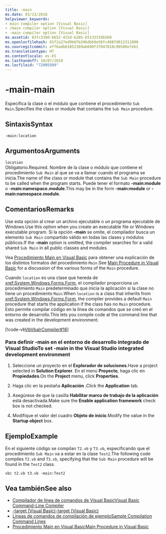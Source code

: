 ```yaml
---
title: -main
ms.date: 03/13/2018
helpviewer_keywords:
- main compiler option [Visual Basic]
- /main compiler option [Visual Basic]
- -main compiler option [Visual Basic]
ms.assetid: 83fc339d-6652-415d-b205-b5133319b5b0
ms.openlocfilehash: 91f2a27ed9b6fb296dbb9e50fc488fd012311890
ms.sourcegitcommit: eff6adb61852369ab690f3f047818c90580e7eb1
ms.translationtype: HT
ms.contentlocale: es-ES
ms.lasthandoff: 10/07/2019
ms.locfileid: "72005509"
---
```

# <a name="-main"></a><span data-ttu-id="6adb4-102">-main</span><span class="sxs-lookup"><span data-stu-id="6adb4-102">-main</span></span>
<span data-ttu-id="6adb4-103">Especifica la clase o el módulo que contiene el procedimiento `Sub Main`.</span><span class="sxs-lookup"><span data-stu-id="6adb4-103">Specifies the class or module that contains the `Sub Main` procedure.</span></span>  
  
## <a name="syntax"></a><span data-ttu-id="6adb4-104">Sintaxis</span><span class="sxs-lookup"><span data-stu-id="6adb4-104">Syntax</span></span>  
  
```console  
-main:location  
```  
  
## <a name="arguments"></a><span data-ttu-id="6adb4-105">Argumentos</span><span class="sxs-lookup"><span data-stu-id="6adb4-105">Arguments</span></span>  
 `location`  
 <span data-ttu-id="6adb4-106">Obligatorio.</span><span class="sxs-lookup"><span data-stu-id="6adb4-106">Required.</span></span> <span data-ttu-id="6adb4-107">Nombre de la clase o módulo que contiene el procedimiento `Sub Main` al que se va a llamar cuando el programa se inicia.</span><span class="sxs-lookup"><span data-stu-id="6adb4-107">The name of the class or module that contains the `Sub Main` procedure to be called when the program starts.</span></span> <span data-ttu-id="6adb4-108">Puede tener el formato **-main:module** o **-main:namespace.module**.</span><span class="sxs-lookup"><span data-stu-id="6adb4-108">This may be in the form **-main:module** or **-main:namespace.module**.</span></span>  
  
## <a name="remarks"></a><span data-ttu-id="6adb4-109">Comentarios</span><span class="sxs-lookup"><span data-stu-id="6adb4-109">Remarks</span></span>  
 <span data-ttu-id="6adb4-110">Use esta opción al crear un archivo ejecutable o un programa ejecutable de Windows.</span><span class="sxs-lookup"><span data-stu-id="6adb4-110">Use this option when you create an executable file or Windows executable program.</span></span> <span data-ttu-id="6adb4-111">Si la opción **-main** se omite, el compilador busca un elemento `Sub Main` compartido válido en todas las clases y módulos públicos.</span><span class="sxs-lookup"><span data-stu-id="6adb4-111">If the **-main** option is omitted, the compiler searches for a valid shared `Sub Main` in all public classes and modules.</span></span>  
  
 <span data-ttu-id="6adb4-112">Vea [Procedimiento Main en Visual Basic](../../../visual-basic/programming-guide/program-structure/main-procedure.md) para obtener una explicación de los distintos formatos del procedimiento `Main`.</span><span class="sxs-lookup"><span data-stu-id="6adb4-112">See [Main Procedure in Visual Basic](../../../visual-basic/programming-guide/program-structure/main-procedure.md) for a discussion of the various forms of the `Main` procedure.</span></span>  
  
 <span data-ttu-id="6adb4-113">Cuando `location` es una clase que hereda de <xref:System.Windows.Forms.Form>, el compilador proporciona un procedimiento `Main` predeterminado que inicia la aplicación si la clase no tiene un procedimiento `Main`.</span><span class="sxs-lookup"><span data-stu-id="6adb4-113">When `location` is a class that inherits from <xref:System.Windows.Forms.Form>, the compiler provides a default `Main` procedure that starts the application if the class has no `Main` procedure.</span></span> <span data-ttu-id="6adb4-114">Esto permite compilar código en la línea de comandos que se creó en el entorno de desarrollo.</span><span class="sxs-lookup"><span data-stu-id="6adb4-114">This lets you compile code at the command line that was created in the development environment.</span></span>  
  
 [!code-vb[VbVbalrCompiler#16](~/samples/snippets/visualbasic/VS_Snippets_VBCSharp/VbVbalrCompiler/VB/Class1.vb#16)]  
  
### <a name="to-set--main-in-the-visual-studio-integrated-development-environment"></a><span data-ttu-id="6adb4-115">Para definir -main en el entorno de desarrollo integrado de Visual Studio</span><span class="sxs-lookup"><span data-stu-id="6adb4-115">To set -main in the Visual Studio integrated development environment</span></span>  
  
1. <span data-ttu-id="6adb4-116">Seleccione un proyecto en el **Explorador de soluciones**.</span><span class="sxs-lookup"><span data-stu-id="6adb4-116">Have a project selected in **Solution Explorer**.</span></span> <span data-ttu-id="6adb4-117">En el menú **Proyecto**, haga clic en **Propiedades**.</span><span class="sxs-lookup"><span data-stu-id="6adb4-117">On the **Project** menu, click **Properties**.</span></span>  
  
2. <span data-ttu-id="6adb4-118">Haga clic en la pestaña **Aplicación** .</span><span class="sxs-lookup"><span data-stu-id="6adb4-118">Click the **Application** tab.</span></span>  
  
3. <span data-ttu-id="6adb4-119">Asegúrese de que la casilla **Habilitar marco de trabajo de la aplicación** está desactivada.</span><span class="sxs-lookup"><span data-stu-id="6adb4-119">Make sure the **Enable application framework** check box is not checked.</span></span>  
  
4. <span data-ttu-id="6adb4-120">Modifique el valor del cuadro **Objeto de inicio**.</span><span class="sxs-lookup"><span data-stu-id="6adb4-120">Modify the value in the **Startup object** box.</span></span>  
  
## <a name="example"></a><span data-ttu-id="6adb4-121">Ejemplo</span><span class="sxs-lookup"><span data-stu-id="6adb4-121">Example</span></span>  
 <span data-ttu-id="6adb4-122">En el siguiente código se compilan `T2.vb` y `T3.vb`, especificando que el procedimiento `Sub Main` va a estar en la clase `Test2`.</span><span class="sxs-lookup"><span data-stu-id="6adb4-122">The following code compiles `T2.vb` and `T3.vb`, specifying that the `Sub Main` procedure will be found in the `Test2` class.</span></span>  
  
```console
vbc t2.vb t3.vb -main:Test2  
```  
  
## <a name="see-also"></a><span data-ttu-id="6adb4-123">Vea también</span><span class="sxs-lookup"><span data-stu-id="6adb4-123">See also</span></span>

- [<span data-ttu-id="6adb4-124">Compilador de línea de comandos de Visual Basic</span><span class="sxs-lookup"><span data-stu-id="6adb4-124">Visual Basic Command-Line Compiler</span></span>](../../../visual-basic/reference/command-line-compiler/index.md)
- [<span data-ttu-id="6adb4-125">-target (Visual Basic)</span><span class="sxs-lookup"><span data-stu-id="6adb4-125">-target (Visual Basic)</span></span>](../../../visual-basic/reference/command-line-compiler/target.md)
- [<span data-ttu-id="6adb4-126">Líneas de comandos de compilación de ejemplo</span><span class="sxs-lookup"><span data-stu-id="6adb4-126">Sample Compilation Command Lines</span></span>](../../../visual-basic/reference/command-line-compiler/sample-compilation-command-lines.md)
- [<span data-ttu-id="6adb4-127">Procedimiento Main en Visual Basic</span><span class="sxs-lookup"><span data-stu-id="6adb4-127">Main Procedure in Visual Basic</span></span>](../../../visual-basic/programming-guide/program-structure/main-procedure.md)
